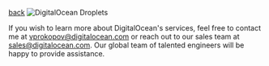 [back](../README.md)
![DigitalOcean Droplets](https://lucid.app/publicSegments/view/51aa72a1-aa71-44d0-9109-6349dd19b077/image.png)

If you wish to learn more about DigitalOcean's services, feel free to contact me at [vprokopov@digitalocean.com](mailto:vprokopov@digitalocean.com) or reach out to our sales team at [sales@digitalocean.com](mailto:sales@digitalocean.com). Our global team of talented engineers will be happy to provide assistance.


